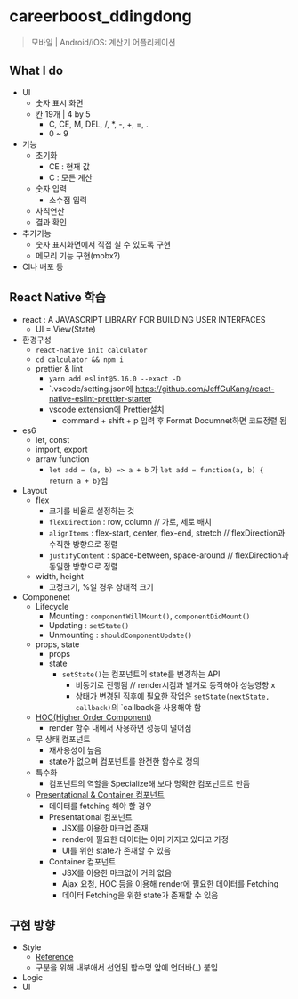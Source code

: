 # careerboost_ddingdong
> 모바일 | Android/iOS: 계산기 어플리케이션 

## What I do
- UI
  - 숫자 표시 화면
  - 칸 19개 | 4 by 5
    - C, CE, M, DEL, /, *, -, +, =, .
    - 0 ~ 9 
- 기능
  - 초기화
    - CE : 현재 값
    - C : 모든 계산
  - 숫자 입력
    - 소수점 입력
  - 사칙연산
  - 결과 확인
- 추가기능
  - 숫자 표시화면에서 직접 칠 수 있도록 구현
  - 메모리 기능 구현(mobx?)
- CI나 배포 등 

## React Native 학습
- react : A JAVASCRIPT LIBRARY FOR BUILDING USER INTERFACES
  - UI = View(State)
- 환경구성
  - `react-native init calculator`
  - `cd calculator && npm i`
  - prettier & lint
    - `yarn add eslint@5.16.0 --exact -D`
    - `.vscode/setting.json에 https://github.com/JeffGuKang/react-native-eslint-prettier-starter
    - vscode extension에 Prettier설치
      - command + shift + p 입력 후 Format Documnet하면 코드정렬 됨
- es6
  - let, const
  - import, export
  - arraw function
    - `let add = (a, b) => a + b` 가 `let add = function(a, b) { return a + b}`임
- Layout
  - flex
    - 크기를 비율로 설정하는 것
    - `flexDirection` : row, column // 가로, 세로 배치
    - `alignItems` : flex-start, center, flex-end, stretch // flexDirection과 수직한 방향으로 정렬
    - `justifyContent` : space-between, space-around // flexDirection과 동일한 방향으로 정렬
  - width, height
    - 고정크기, %일 경우 상대적 크기
- Componenet 
  - Lifecycle
    - Mounting : `componentWillMount()`, `componentDidMount()`
    - Updating : `setState()`
    - Unmounting : `shouldComponentUpdate()`
  - props, state
    - props
    - state
      - `setState()`는 컴포넌트의 state를 변경하는 API
        - 비동기로 진행됨 // render시점과 별개로 동작해야 성능영향 x
        - 상태가 변경된 직후에 필요한 작업은 `setState(nextState, callback)`의 `callback을 사용해야 함
  - [HOC(Higher Order Component)](https://gist.github.com/sebmarkbage/ef0bf1f338a7182b6775)
    - render 함수 내에서 사용하면 성능이 떨어짐
  - 무 상태 컴포넌트
    - 재사용성이 높음
    - state가 없으며 컴포넌트를 완전한 함수로 정의
  - 특수화
    - 컴포넌트의 역할을 Specialize해 보다 명확한 컴포넌트로 만듬
  - [Presentational & Container 컴포넌트](https://gist.github.com/chantastic/fc9e3853464dffdb1e3c)
    - 데이터를 fetching 해야 할 경우
    - Presentational 컴포넌트
      - JSX를 이용한 마크업 존재
      - render에 필요한 데이터는 이미 가지고 있다고 가정
      - UI를 위한 state가 존재할 수 있음
    - Container 컴포넌트
      - JSX를 이용한 마크없이 거의 없음
      - Ajax 요청, HOC 등을 이용해 render에 필요한 데이터를 Fetching
      - 데이터 Fetching을 위한 state가 존재할 수 있음

## 구현 방향
- Style
  - [Reference](https://www.lofree.co/products/digit-calculator)
  - 구분을 위해 내부애서 선언된 함수명 앞에 언더바(_) 붙임
- Logic
- UI